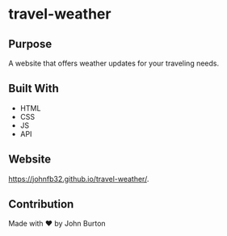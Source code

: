 # travel-weather

## Purpose
A website that offers weather updates for your traveling needs.

## Built With
* HTML
* CSS
* JS
* API


## Website
https://johnfb32.github.io/travel-weather/.
## Contribution
Made with ❤️ by John Burton
